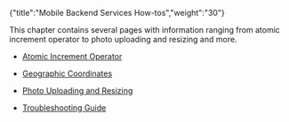 {"title":"Mobile Backend Services How-tos","weight":"30"} 

This chapter contains several pages with information ranging from atomic increment operator to photo uploading and resizing and more.

*   [Atomic Increment Operator](/docs/appc/Mobile_Backend_Services/Mobile_Backend_Services_How-tos/Atomic_Increment_Operator/)
    
*   [Geographic Coordinates](/docs/appc/Mobile_Backend_Services/Mobile_Backend_Services_How-tos/Geographic_Coordinates/)
    
*   [Photo Uploading and Resizing](/docs/appc/Mobile_Backend_Services/Mobile_Backend_Services_How-tos/Photo_Uploading_and_Resizing/)
    
*   [Troubleshooting Guide](/docs/appc/Mobile_Backend_Services/Mobile_Backend_Services_How-tos/Troubleshooting_Guide/)
